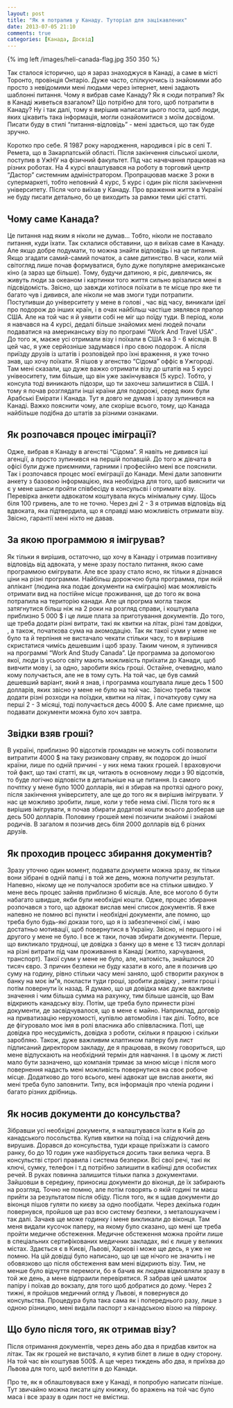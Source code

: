 ```yaml
---
layout: post
title: "Як я потрапив у Канаду. Туторіал для зацікавлених"
date: 2013-07-05 21:10
comments: true
categories: [Канада, Досвід] 
---
```


{% img left /images/heli-canada-flag.jpg 350 350 %}

Так сталося історично, що я зараз знаходжуся в Канаді, а саме в місті Торонто,  провінція Онтаріо. Дуже часто, спілкуючись із знайомими або просто з невідомими мені людьми через інтернет, мені задають шаблонні питання. Чому я вибрав саме Канаду? Як я сюди потрапив? Як в Канаді живеться взагалом? Що потрібно для того, щоб потрапити в Канаду? Ну і так далі, тому я вирішив написати цього поста, щоб люди, яких цікавить така інформація, могли ознайомитися з моїм досвідом. Писати буду в стилі “питання-відповідь” - мені здається, що так буде зручно.

<!-- more -->

Коротко про себе. Я 1987 року народження, народився і ріс в селі Т. Ремета, що в Закарпатській області. Після закінчення сільської школи, поступив в УжНУ на фізичний факультет. Під час начвчання працював на різних роботах. На 4 курсі влаштувався на роботу в торговий центр “Дастор” системним адміністратором. Пропрацював маєже 3 роки в супермаркеті, тобто неповний 4 курс, 5 курс і один рік після закінчення університету. Після чого виїхав у Канаду. Про враження життя в Україні не буду писати детально, бо це виходить за рамки теми цієї статті.


Чому саме Канада?
-----------------
Це питання над яким я ніколи не думав... Тобто, ніколи не поставало питання, куди їхати. Так склалися обставини, що я виїхав саме в Канаду. Але якщо добре подумати, то можна знайти відповідь і на це питання. Якщо згадати самий-самий початок, а саме дитинство. В часи, коли мій світогляд лише почав формуватися, було дуже популярне американське кіно (а зараз ще більше). Тому, будучи датиною, я ріс, дивлячись, як живуть люди за океаном і картинки того життя сильно врізалися мені в підсвідомість. Звісно, що завжди хотілося поїхати в те місце про яке ти багато чув і дивився, але ніколи не мав змоги туди потрапити. Поступивши до університету у мене в голові , час від часу, виникали ідеї про подорож до інших країн, і в очах найбільш частіше зявлявся прапор США. Але на той час я й уявити собі не міг що поїду туди. В період, коли я навчався на 4 курсі, дедалі більше знайомих мені людей почали подаватися на американську візу по програмі “Work And Travel USA” . До того ж, маєже усі отримали візу і поїхали в США на 3 - 6 місяців. В цей час, я уже серйозніше задумався і про свою подорож. А після приїзду друзів із штатів і розповідей про їхні враження, я уже точно знав, що хочу поїхати. Я пішов у агенство “Сідома” оффіс в Ужгороді. Там мені сказали, що дуже важко отримати візу до штатів на 5 курсі унівеоситету, тим більше, що  він уже закінчувався (5 курс). Тобто, у консула тоді виникають підозри, що ти захочеш залишитися в США. І тому я почав розглядати інші країни для подорожі, серед яких були Арабські Емірати і Канада. Тут я довго не думав і зразу зупинився на Канаді. Важко пояснити чому, але скоріше всього, тому, що Канада найбільше подібна до штатів за різними ознаками.

Як розпочався процес іміграції?
-------------------------------
Одже, вибрав я Канаду в агенстві “Сідома”. Я навіть не дивився іші агенції, а просто зупинився на першій попавшій. До того ж дівчата в офісі були дуже приємними,  гарними і професійно мені все пояснили. Так і розпочався процес моєї еміграції до Канади. Мені дали заповнити анкету з базовою інформацією, яка необхідна для того, щоб вияснити чи є у мене шанси  пройти співбесіду в консульсві і  отримати візу. Перевірка анкети адвокатом коштувала якусь мінімальну суму. Щось біля 100 гривень, але то не точно. Через дні 2 - 3 я отримав відповідь від вдвоката, яка підтвердила, що я справді маю можливість отримати візу. Звісно, гарантії мені ніхто не давав.


За якою программою я імігрував?
-------------------------------
Як тільки я вирішив, остаточно, що хочу в Канаду і отримав позитивну відповідь від адвоката, у мене зразу постало питання, якою саме программою ємігрувати. Але все зразу стало ясно, як тільки я дізнався ціни на різні программи. Найбільш дорожчою була программа, при якій аплікант (людина яка подає документи на єміграцію) має можливість отримати вид на постійне місце проживання, ще до того як вона потрапила на територію канади. Але ця прогрма могла також затягнутися більш ніж на 2 роки на розгляд справи, і коштувала приблизно 5 000 $ і це лише плата за приготування документів. До того, ще треба додати різні витрати, такі як квитки на літак, різні там довідки, , а також, початкова сума на акомодацію.  Так як такої суми у мене не було та й терпіння не вистачало чекати стільки часу, то я вирішив скристатися чимісь дешевшим і щоб зразу. Таким чином, я зупинився на программі “Work And Study Canada”. Це программа за допомогою якої, люди із усього світу мають можливість приїхати до Канади, щоб вивчити мову і, за одно, заробити якісь гроші. Остайне, очевидно, мало кому получається, але не в тому суть. На той час, це був самий дешевший варіант, який я знав, і программа коштувала лише десь 1 500 долларів, яких звісно у мене не було на той час. Звісно треба також додати різні розходи на поїздки, квитки на літак, і початкуову суму на перші 2 - 3 місяці, тоді получається десь 4000 $.  Але саме приємне, що подавати документи можна було хоч завтра.


Звідки взяв гроші?
------------------
В україні, приблизно 90 відсотків громадян не можуть собі позволити витратити 4000 $ на таку ризиковану справу, як подорож до іншої країни, лише по одній причині - у них нема таких грошей. І враховуючи той факт, що такі статті, як ця, читають в основному люди з 90 відсотків, то буде логічно відповісти в детальніше на це питання. Із самого почптку у мене було 1000 долларів, які я збирав на протязі одного року, після закінчення університету, але ще до того як я вирішив імігрувати. У нас це можливо зробити, лише, коли у тебе нема сімї. Після того як я вирішив імігрувати, я почав збирати додатові кошти всього дозберав ще десь 500 долларів. Половину грошей мені позичили знайомі і знайомі родичів. В загалом я позичив десь біля 2000 долларів від 6 різних друзів. 


Як проходив процесс збирання документів?
----------------------------------------
Зразу уточню один момент, подавати докумети можна зразу, як тільки вони зібрані в одній папці і в той же день, можна получити результат. Напевно, нікому ще не получалося зробити все на стільки швидко. У мене весь процес зайняв приблизно 6 місяців. Але, все моголо б бути набагато швидше, якби були необхідні кошти. Одже, процес збирання розпочався з того, що адвокат вислав мені список документів. Я вже напевно не помню всі пункти і необхідні документи, але помню, що треба було будь-які докази того, що я із забезпеченої сімї, і маю достатньо мотивації, щоб повернутися в Україну. Звісно, ні першого і ні другого у мене не було. І все ж таки, почав збирати документи. Перше, що викликало труднощі, це довідка з банку що в мене є 13 тисяч долларі на різні витрати під чам проживання в Канаді (житло, харчування, транспорт). Такої суми у мене не було, але, натомість, знайшлося 20 тисяч євро. З причин безпеки не буду казати в кого, але я позичив цю суму на годину, рівно стільки часу мені заняло, щоб створити рахунок в банку на моє ім”я, покласти туди гроші, зробити довідку , зняти гроші і потім повернути їх назад. Я думаю, що ця довідка має дуже важливе значення і чим більша сумма на рахунку, тим більше шансів, що Вам відкриють канадську візу. Потім, ще треба було принести різні документи, де засвідчувалося, що в мене є майно. Наприклад, договір на приватизацію нерухомості, купівлю автомобіля і так ділі. Тобто, все де фігуровало моє імя в ролі власника або співвласника. Поті, ще довідка про несудимість, довідка з роботи, скільки я працюю і скільки заробляю. Також, дуже важливим клаптиком паперу був лист підписаний директором закладу, де я працював, в якому говориться, що мене відпускають на необхідний термін для навчання. І в цьому ж листі мало бути зазначено, що компанія тримає за мною місце і після мого повернення надасть мені можливість повернутися на своє робоче місце.  Додатково до того всього, мені адвокат ще вислав анкети, які мені треба було заповнити. Типу, вся інформація про членіа родини і багато різних дрібниць. 



Як носив документи до консульства?
---------------------------------
Зібравши усі необхідні документи, я налаштувався їхати в Київ до канадського посольства. Купив квитки на поїзд і на слідуючий день вирушив. Дорався до консульства, туди краще приїзжати із самого ранку, бо до 10 годин уже назбірується досить таки велика черга. В консульстві строгі правила і система безперки. Всі свої речі, такі як ключі, сумку, телефон і т.д потрібно залишити в кабінці для особистих речей. В руках повинна залишится тільки папка з документами. Зайшовши в середину, приносиш документи до віконця, де їх забирають на розгляд. Точно не помню, але потім говорять о якій годині ти маєш прийти за результатом після обіду. Після того, як я щдав документи до віконця пішов гуляти по києву за одно пообідати. Через декілька годин повернувся, пройшов ще раз всю систему безпеки, з металошукачем і так далі. Зачакв ще може годинку і мене викликали до віконця. Там меня видали кусочок паперу, на якому було сказано, що мені ще треба пройти медичне обстеження. Медичне обстеження можна пройти лише в спеціальних сертифікованих медичних закладах, які є лише у великих містах. Здається є в Києві, Львові, Харкові і може ще десь, я уже не помню. На цій довідці було написано, що це ще нічого не значить і не обовязково що після обстеження вам мені відкриють візу. Тим, не менше було відчуття перемоги, бо я бачив як людям відмовляли зразу в той же день, а мене відпраили перевірятися. Я забрав цей шматок папіру і поїхав до вокзалу, для того щоб добратися до дому. Через 2 тижні, я пройшов медичний огляд у Львові, я повернувся до консульства. Процедура була така сама як і попереднього разу, лише з одною різницею, мені видали паспорт з канадською візою на півроку.


Що було після того, як отримав візу?
----------------------------------------

Після отримання документів, через день або два я придбав квиток на літак. Так як грошей не вистачало, я купив білет в лише в одну сторону. На той час він коштував 500$.  А ще через тиждень або два, я приїхва до Львова для того, щоб вилетіти в до Канади.  


Про те, як я облаштовувася вже у Канаді, я попробую написати пізніше. Тут звичайно можна писати цілу книжку, бо вражень на той час було маса і все зразу в один пост не вмістиш. 

